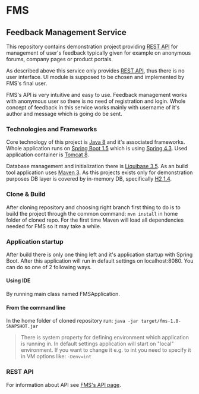 # FMS
## Feedback Management Service

This repository contains demonstration project providing [REST API](https://github.com/m-mato/fms/wiki/FMS---API)
for management of user's feedback typically given for example
on anonymous forums, company pages or product portals.

As described above this service only provides [REST API](https://github.com/m-mato/fms/wiki/FMS---API),
thus there is no user interface. UI module is supposed to be chosen and implemented by
FMS's final user.

FMS's API is very intuitive and easy to use. Feedback management works with anonymous user so there is no need of registration and
login. Whole concept of feedback in this service works mainly with username of it's author and message which is going do be sent.

### Technologies and Frameworks

Core technology of this project is [Java 8](http://www.oracle.com/technetwork/java/javase/overview/java8-2100321.html)
and it's associated frameworks. Whole application runs on [Spring Boot 1.5](https://projects.spring.io/spring-boot/) which is using
[Spring 4.3](https://spring.io/). Used application container is [Tomcat 8](https://tomcat.apache.org/tomcat-8.5-doc/index.html). 

Database management and initialization there is [Liquibase 3.5](http://www.liquibase.org/). As an build tool application uses
[Maven 3](https://maven.apache.org/index.html).
As this projects exists only for demonstration purposes DB layer is covered by in-memory DB, specifically
[H2 1.4](http://www.h2database.com/html/main.html). 

### Clone & Build
After cloning repository and choosing right branch first thing to do is to build the project through the common command:
```mvn install``` in home folder of cloned repo.
For the first time Maven will load all dependencies needed for FMS so it may take a while.

### Application startup
After build there is only one thing left and it's application startup with Spring Boot. After this application will run in default settings on localhost:8080. You can do so one of 2 following ways.

#### Using IDE
By running main class named FMSApplication.

#### From the command line
In the home folder of cloned repository run:
```java -jar target/fms-1.0-SNAPSHOT.jar```

> There is system property for defining environment which application is running in. In default settings application will
start on "local" environment. If you want to change it e.g. to int you need to specify it in VM options like:
```-Denv=int```

### REST API
For information about API see [FMS's API page](https://github.com/m-mato/fms/wiki/FMS---API).
